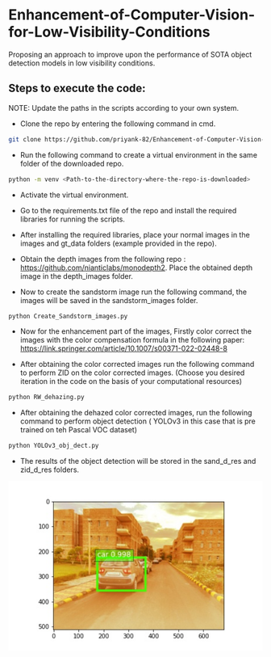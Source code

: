 # Enhancement-of-Computer-Vision-for-Low-Visibility-Conditions
Proposing an approach to improve upon the performance of SOTA object detection models in low visibility conditions.

## Steps to execute the code:
 NOTE: Update the paths in the scripts according to your own system.
 
 - Clone the repo by entering the following command in cmd.
 ```bash
git clone https://github.com/priyank-82/Enhancement-of-Computer-Vision-for-Low-Visibility-Conditions
```      
 - Run the following command to create a virtual environment in the same folder of the downloaded repo.
 ```bash
python -m venv <Path-to-the-directory-where-the-repo-is-downloaded>
```
 - Activate the virtual environment.
  
 - Go to the requirements.txt file of the repo and install the required libraries for running the scripts.
  
 - After installing the required libraries, place your normal images in the images and gt_data folders (example provided in the repo).
  
 - Obtain the depth images from the following repo : https://github.com/nianticlabs/monodepth2. Place the obtained depth image in the depth_images folder.
  
 - Now to create the sandstorm image run the following command, the images will be saved in the sandstorm_images folder.
 ```bash
python Create_Sandstorm_images.py
```
 - Now for the enhancement part of the images, Firstly color correct the images with the color compensation formula in the following paper:
        https://link.springer.com/article/10.1007/s00371-022-02448-8
 
 - After obtaining the color corrected images run the following command to perform ZID on the color corrected images. (Choose you desired iteration in the code on the basis of your computational resources)
```bash
python RW_dehazing.py
```
 - After obtaining the dehazed color corrected images, run the following command to perform object detection ( YOLOv3 in this case that is pre trained on teh Pascal VOC dataset)
```bash
python YOLOv3_obj_dect.py
```
 - The results of the object detection will be stored in the sand_d_res and zid_d_res folders.
  
<p align="left"><img src="sand_d_res/image_63.jpg" width="640"\></p>
